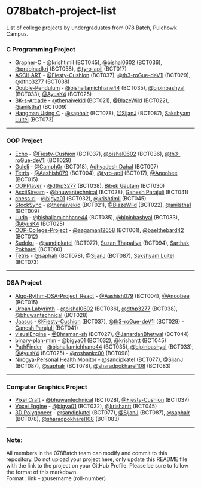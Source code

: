 # 078batch-project-list
List of college projects by undergraduates from 078 Batch, Pulchowk Campus. 

### C Programming Project
* [Grapher-C](https://github.com/bishal0602/grapher-c) - [@krishtimil](https://github.com/krishtimil) (BCT045), [@bishal0602](https://github.com/bishal0602) (BCT036), [@prabinadkri](https://github.com/prabinadkri) (BCT058), [@tyro-apil](https://github.com/tyro-apil) (BCT017)
* [ASCII-ART](https://github.com/clapped-Coders/ASCII-ART) - [@Fiesty-Cushion](https://github.com/Fiesty-Cushion) (BCT037), [@th3-roGue-deV1l](https://github.com/th3-roGue-deV1l) (BCT029), [@dthp3277](https://github.com/dthp3277) (BCT038)
* [Double-Pendulum](https://github.com/bishallamichhane44/Double-Pendulum) -  [@bishallamichhane44](https://github.com/bishallamichhane44) (BCT035), [@bipinbashyal](https://github.com/bipinbashyal) (BCT033), [@AyusK4](https://github.com/AyusK4) (BCT025)
* [BK-s-Arcade](https://github.com/thenaivekid/BK-s-Arcade) - [@thenaivekid](https://github.com/thenaivekid) (BCT021), [@BlazeWild](https://github.com/BlazeWild) (BCT022), [@anilstha1](https://github.com/anilstha1) (BCT009)
* [Hangman Using C](https://github.com/saphalr/Hangman-Using-C) -  [@saphalr](https://github.com/saphalr) (BCT078), [@SijanJ](https://github.com/SijanJ) (BCT087), [Sakshyam Luitel](#) (BCT073)
---

### OOP Project
* [Echo](https://github.com/Fiesty-Cushion/Echo) - [@Fiesty-Cushion](https://github.com/Fiesty-Cushion) (BCT037), [@bishal0602](https://github.com/bishal0602) (BCT036), [@th3-roGue-deV1l](https://github.com/th3-roGue-deV1l) (BCT029)
* [Guleli](https://github.com/Camph0r/Gulleli) - [@Camph0r](https://github.com/Camph0r) (BCT018), [Adhyadesh Dahal](#) (BCT007)
* [Tetris](https://github.com/Aashish079/Tetris) - [@Aashish079](https://github.com/Aashish079) (BCT004), [@tyro-apil](https://github.com/tyro-apil) (BCT017), [@Anoobee](https://github.com/Anoobee) (BCT015)
* [OOPPlayer](https://github.com/dthp3277/OOPlayer) - [@dthp3277](https://github.com/dthp3277) (BCT038), [Bibek Gautam](#) (BCT030)
* [AsciiStream](https://github.com/bhuwantechnical/AsciiStream) - [@bhuwantechnical](https://github.com/bhuwantechnical) (BCT028), [Ganesh Parajuli](#) (BCT041)
* [chess-rl](https://github.com/bigya01/chess_rl) - [@bigya01](https://github.com/bigya01) (BCT032), [@krishtimil](https://github.com/krishtimil) (BCT045)
* [StockSync](https://github.com/thenaivekid/StockSync) - [@thenaivekid](https://github.com/thenaivekid) (BCT021), [@BlazeWild](https://github.com/BlazeWild) (BCT022), [@anilstha1](https://github.com/anilstha1) (BCT009)
* [Ludo](https://github.com/bishallamichhane44/ludo) - [@bishallamichhane44](https://github.com/bishallamichhane44) (BCT035), [@bipinbashyal](https://github.com/bipinbashyal) (BCT033), [@AyusK4](https://github.com/AyusK4) (BCT025)
* [OOP-College-Project](https://github.com/aagaman12658/OOP-College-project) - [@aagaman12658](https://github.com/aagaman12658) (BCT001), [@baelthebard42](https://github.com/baelthebard42) (BCT012)
* [Sudoku](https://github.com/sandipkatel/Sudoku) - [@sandipkatel](https://github.com/sandipkatel/) (BCT077), [Suzan Thapaliya](#) (BCT094), [Sarthak Pokharel](#) (BCT080)
* [Tetris](https://github.com/saphalr/Tetris) - [@saphalr](https://github.com/saphalr) (BCT078), [@SijanJ](https://github.com/SijanJ) (BCT087), [Sakshyam Luitel](#) (BCT073)
---


### DSA Project
* [Algo-Rythm-DSA-Project_React](https://github.com/Aashish079/Algo-Rythm-DSA-Project_React) - [@Aashish079](https://github.com/Aashish079) (BCT004), [@Anoobee](https://github.com/Anoobee) (BCT015)
* [Urban Labyrinth](https://github.com/bishal0602/UrbanLabyrinth) - [@bishal0602](https://github.com/bishal0602) (BCT036), [@dthp3277](https://github.com/dthp3277) (BCT038), [@bhuwantechnical](https://github.com/bhuwantechnical) (BCT028)
* [Jaasus](https://github.com/th3-roGue-deV1l/Jaasus) - [@Fiesty-Cushion](https://github.com/Fiesty-Cushion) (BCT037), [@th3-roGue-deV1l](https://github.com/th3-roGue-deV1l) (BCT029) - [Ganesh Parajuli](#) (BCT041)
* [visualEngine](https://github.com/Bhraman-sh/visualEngine) - [@Bhraman-sh](https://github.com/Bhraman-sh) (BCT027), [@JanardanBhetwal](https://github.com/JanardanBhetwal) (BCT044)
* [binary-plan-mlm](https://github.com/krishantt/binary-plan-mlm) - [@bigya01](https://github.com/bigya01) (BCT032), [@krishantt](https://github.com/krishantt) (BCT045)
* [PathFinder](https://github.com/bishallamichhane44/PathFinder) -  [@bishallamichhane44](https://github.com/bishallamichhane44) (BCT035), [@bipinbashyal](https://github.com/bipinbashyal) (BCT033), [@AyusK4](https://github.com/AyusK4) (BCT025) - [@roshankc00](https://github.com/roshankc00) (BCT098)
* [Nirogya-Personal Health Monitor](https://github.com/sandipkatel/Nirogya---A-Personal-Health-Monitor) - [@sandipkatel](https://github.com/sandipkatel/) (BCT077), [@SijanJ](https://github.com/SijanJ) (BCT087), [@saphalr](https://github.com/saphalr) (BCT078), [@sharadpokharel108](https://github.com/sharadpokharel108) (BCT083)
---


### Computer Graphics Project
* [Pixel Craft](https://github.com/bhuwantechnical/Pixel-Craft) - [@bhuwantechnical](https://github.com/bhuwantechnical) (BCT028), [@Fiesty-Cushion](https://github.com/Fiesty-Cushion) (BCT037)
* [Voxel Engine](https://github.com/krishantt/voxel_engine) - [@bigya01](https://github.com/bigya01) (BCT032), [@krishantt](https://github.com/krishantt) (BCT045)
* [3D Polygoneer](https://github.com/sandipkatel/3D-Polygoneer) - [@sandipkatel](https://github.com/sandipkatel/) (BCT077), [@SijanJ](https://github.com/SijanJ) (BCT087), [@saphalr](https://github.com/saphalr) (BCT078), [@sharadpokharel108](https://github.com/sharadpokharel108) (BCT083)

---

### Note:

All members in the 078Batch team can modify and commit to this repository. Do not upload your project here, only update this README file with the link to the project on your GitHub Profile. Please be sure to follow the format of this markdown.\
Format : link - @username (roll-number)
